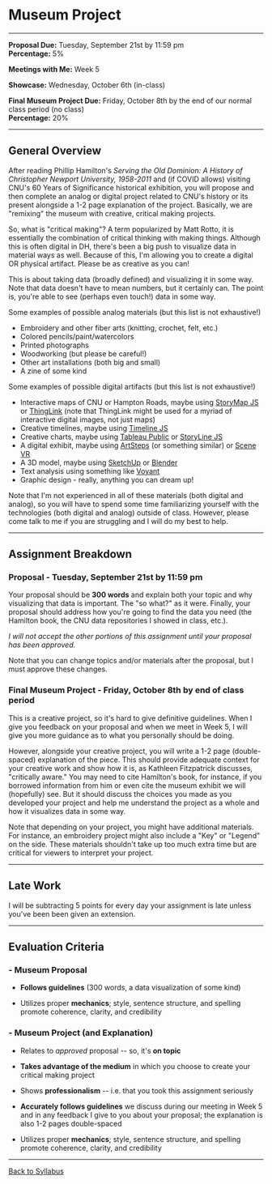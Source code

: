 # Museum Project

_____

**Proposal Due:** Tuesday, September 21st by 11:59 pm <br />
**Percentage:** 5%

**Meetings with Me:** Week 5

**Showcase:** Wednesday, October 6th (in-class)

**Final Museum Project Due:** Friday, October 8th by the end of our normal class period (no class) <br />
**Percentage:** 20%

_____

## General Overview

After reading Phillip Hamilton's *Serving the Old Dominion: A History of Christopher Newport University, 1958-2011* and (if COVID allows) visiting CNU's 60 Years of Significance historical exhibition, you will propose and then complete an analog or digital project related to CNU's history or its present alongside a 1-2 page explanation of the project. Basically, we are "remixing" the museum with creative, critical making projects.

So, what is "critical making"? A term popularized by Matt Rotto, it is essentially the combination of critical thinking with making things. Although this is often digital in DH, there's been a big push to visualize data in material ways as well. Because of this, I'm allowing you to create a digital OR physical artifact. Please be as creative as you can! 

This is about taking data (broadly defined) and visualizing it in some way. Note that data doesn't have to mean numbers, but it certainly can. The point is, you're able to see (perhaps even touch!) data in some way. 

Some examples of possible analog materials (but this list is not exhaustive!)
* Embroidery and other fiber arts (knitting, crochet, felt, etc.)
* Colored pencils/paint/watercolors
* Printed photographs
* Woodworking (but please be careful!) 
* Other art installations (both big and small)
* A zine of some kind

Some examples of possible digital artifacts (but this list is not exhaustive!)
* Interactive maps of CNU or Hampton Roads, maybe using [StoryMap JS](https://storymap.knightlab.com/) or [ThingLink](https://www.thinglink.com/en-us/) (note that ThingLink might be used for a myriad of interactive digital images, not just maps)
* Creative timelines, maybe using [Timeline JS](https://timeline.knightlab.com/) 
* Creative charts, maybe using [Tableau Public](https://public.tableau.com/en-us/s/) or [StoryLine JS](http://storyline.knightlab.com/)
* A digital exhibit, maybe using [ArtSteps](https://www.artsteps.com/) (or something similar) or [Scene VR](https://scene.knightlab.com/)
* A 3D model, maybe using [SketchUp](https://www.sketchup.com/) or [Blender](https://www.blender.org/)
* Text analysis using something like [Voyant](https://voyant-tools.org/) 
* Graphic design - really, anything you can dream up! 

Note that I'm not experienced in all of these materials (both digital and analog), so you will have to spend some time familiarizing yourself with the technologies (both digital and analog) outside of class. However, please come talk to me if you are struggling and I will do my best to help.

_____

## Assignment Breakdown

### Proposal - Tuesday, September 21st by 11:59 pm

Your proposal should be **300 words** and explain both your topic and why visualizing that data is important. The "so what?" as it were. Finally, your proposal should address how you're going to find the data you need (the Hamilton book, the CNU data repositories I showed in class, etc.). 

*I will not accept the other portions of this assignment until your proposal has been approved.* 

Note that you can change topics and/or materials after the proposal, but I must approve these changes. 

### Final Museum Project - Friday, October 8th by end of class period

This is a creative project, so it's hard to give definitive guidelines. When I give you feedback on your proposal and when we meet in Week 5, I will give you more guidance as to what you personally should be doing. 

However, alongside your creative project, you will write a 1-2 page (double-spaced) explanation of the piece. This should provide adequate context for your creative work and show how it is, as Kathleen Fitzpatrick discusses, "critically aware." You may need to cite Hamilton's book, for instance, if you borrowed information from him or even cite the museum exhibit we will (hopefully) see. But it should discuss the choices you made as you developed your project and help me understand the project as a whole and how it visualizes data in some way. 

Note that depending on your project, you might have additional materials. For instance, an embroidery project might also include a "Key" or "Legend" on the side. These materials shouldn't take up too much extra time but are critical for viewers to interpret your project. 

_____

## Late Work

I will be subtracting 5 points for every day your assignment is late unless you've been been given an extension.

_____


## Evaluation Criteria

### - Museum Proposal

* **Follows guidelines** (300 words, a data visualization of some kind)

* Utilizes proper **mechanics**; style, sentence structure, and spelling promote coherence, clarity, and credibility 


### - Museum Project (and Explanation) 

* Relates to *approved* proposal -- so, it's **on topic**

* **Takes advantage of the medium** in which you choose to create your critical making project

* Shows **professionalism** -- i.e. that you took this assignment seriously

* **Accurately follows guidelines** we discuss during our meeting in Week 5 and in any feedback I give to you about your proposal; the explanation is also 1-2 pages double-spaced

* Utilizes proper **mechanics**; style, sentence structure, and spelling promote coherence, clarity, and credibility

_____

[Back to Syllabus](https://deanna-stover.github.io/coursesCNU/2021/idst270fall2021) 
